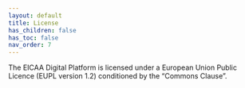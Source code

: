 ```yaml
---
layout: default
title: License
has_children: false
has_toc: false
nav_order: 7
---
```

The EICAA Digital Platform is licensed under a European Union Public Licence (EUPL version 1.2) conditioned by the “Commons Clause”.
 